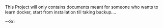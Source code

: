 This Project will only contains documents
meant for someone who wants to learn docker, start from installation till taking backup....

--Sri
